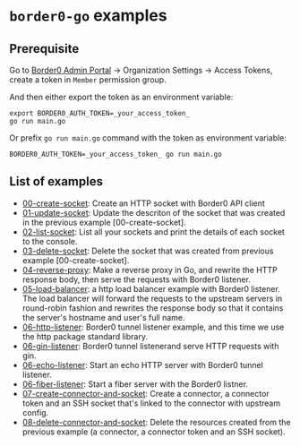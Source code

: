 # `border0-go` examples

## Prerequisite

Go to [Border0 Admin Portal](https://portal.border0.com) -> Organization Settings -> Access Tokens, create a token in `Member` permission group.

And then either export the token as an environment variable:

```shell
export BORDER0_AUTH_TOKEN=_your_access_token_
go run main.go
```

Or prefix `go run main.go` command with the token as environment variable:

```shell
BORDER0_AUTH_TOKEN=_your_access_token_ go run main.go
```

## List of examples

- [00-create-socket](./00-create-socket): Create an HTTP socket with Border0 API client
- [01-update-socket](./01-update-socket): Update the descriton of the socket that was created in the previous example [00-create-socket].
- [02-list-socket](./02-list-socket): List all your sockets and print the details of each socket to the console.
- [03-delete-socket](./03-delete-socket): Delete the socket that was created from previous example [00-create-socket].
- [04-reverse-proxy](./04-reverse-proxy): Make a reverse proxy in Go, and rewrite the HTTP response body, then serve the requests with Border0 listener.
- [05-load-balancer](./05-load-balancer): a http load balancer example with Border0 listener. The load balancer will forward the requests to the upstream servers in round-robin fashion and rewrites the response body so that it contains the server's hostname and user's full name.
- [06-http-listener](./06-http-listener): Border0 tunnel listener example, and this time we use the http package standard library.
- [06-gin-listener](./06-gin-listener): Border0 tunnel listenerand serve HTTP requests with gin.
- [06-echo-listener](./06-echo-listener): Start an echo HTTP server with Border0 tunnel listener.
- [06-fiber-listener](./06-fiber-listener): Start a fiber server with the Border0 listner.
- [07-create-connector-and-socket](./07-create-connector-and-socket): Create a connector, a connector token and an SSH socket that's linked to the connector with upstream config.
- [08-delete-connector-and-socket](./08-delete-connector-and-socket): Delete the resources created from the previous example (a connector, a connector token and an SSH socket).
